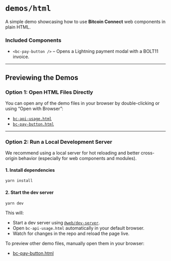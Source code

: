 # `demos/html`

A simple demo showcasing how to use **Bitcoin Connect** web components in plain HTML.

### Included Components

<!-- * `<bc-button />` – Launches the wallet connection modal. -->
* `<bc-pay-button />` – Opens a Lightning payment modal with a BOLT11 invoice.


---

## Previewing the Demos

### Option 1: Open HTML Files Directly

You can open any of the demo files in your browser by double-clicking or using “Open with Browser”:

* [`bc-api-usage.html`](./bc-api-usage.html)
* [`bc-pay-button.html`](./bc-pay-button.html)
<!-- * [`bc-connect.html`](./bc-connect.html)
* [`bc-payment.html`](./bc-payment.html) -->

---

### Option 2: Run a Local Development Server

We recommend using a local server for hot reloading and better cross-origin behavior (especially for web components and modules).

#### 1. Install dependencies

```bash
yarn install
```

#### 2. Start the dev server

```bash
yarn dev
```

This will:

* Start a dev server using [`@web/dev-server`](https://modern-web.dev/docs/dev-server/overview/).
* Open `bc-api-usage.html` automatically in your default browser.
* Watch for changes in the repo and reload the page live.

To preview other demo files, manually open them in your browser:


* [bc-pay-button.html](http://localhost:8000/demos/html/bc-pay-button.html)


